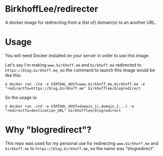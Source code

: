 # BirkhoffLee/redirecter
A docker image for redirecting from a (list of) domain(s) to an another URL.

# Usage
You will need Docker installed on your server in order to use this image.  

Let's say I'm making `www.birkhoff.me` and `birkhoff.me` redirected to `https://blog.birkhoff.me`, so the command to launch this image would be like this:
```
$ docker run -itd -e VIRTUAL_HOST=www.birkhoff.me,birkhoff.me -e "redirectTo=https://blog.birkhoff.me" birkhofflee/blogredirect
```

So the usage is:
```
$ docker run -itd -e VIRTUAL_HOST=domain_1(,domain_2...) -e "redirectTo=destination_URL" birkhofflee/blogredirect
```

# Why "blogredirect"?
This repo was used for my personal use for redirecting `www.birkhoff.me` and `birkhoff.me` to `https://blog.birkhoff.me`, so the name was "blogredirect".
